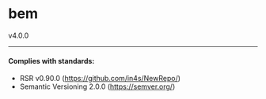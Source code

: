 # bem
v4.0.0



___
#### Complies with standards:

- RSR v0.90.0 (https://github.com/in4s/NewRepo/)
- Semantic Versioning 2.0.0 (https://semver.org/)
